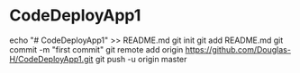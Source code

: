 # CodeDeployApp1

echo "# CodeDeployApp1" >> README.md
git init
git add README.md
git commit -m "first commit"
git remote add origin https://github.com/Douglas-H/CodeDeployApp1.git
git push -u origin master
